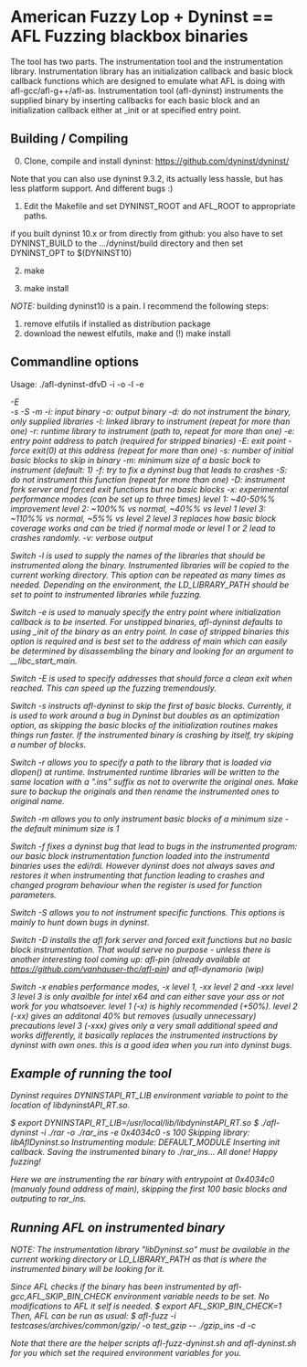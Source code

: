 # American Fuzzy Lop + Dyninst == AFL Fuzzing blackbox binaries

The tool has two parts. The instrumentation tool and the instrumentation 
library. Instrumentation library has an initialization callback and basic 
block callback functions which are designed to emulate what AFL is doing
with afl-gcc/afl-g++/afl-as. 
Instrumentation tool (afl-dyninst) instruments the supplied binary by
inserting callbacks for each basic block and an initialization 
callback either at _init or at specified entry point.


## Building / Compiling

0. Clone, compile and install dyninst: https://github.com/dyninst/dyninst/

Note that you can also use dyninst 9.3.2, its actually less hassle, but has less platform support. And different bugs :)

1. Edit the Makefile and set DYNINST_ROOT and AFL_ROOT to appropriate paths. 

if you built dyninst 10.x or from directly from github: you also have to set DYNINST_BUILD to the .../dyninst/build directory and then set DYNINST_OPT to $(DYNINST10)

2. make

3. make install


*NOTE:* building dyninst10 is a pain. I recommend the following steps:
1. remove elfutils if installed as distribution package
2. download the newest elfutils, make and (!) make install



## Commandline options

Usage: ./afl-dyninst-dfvD -i <binary> -o <binary> -l <library> -e <address> -E <address> -s <number> -S <funcname> -m <size>
   -i: input binary 
   -o: output binary
   -d: do not instrument the binary, only supplied libraries
   -l: linked library to instrument (repeat for more than one)
   -r: runtime library to instrument (path to, repeat for more than one)
   -e: entry point address to patch (required for stripped binaries)
   -E: exit point - force exit(0) at this address (repeat for more than one)
   -s: number of initial basic blocks to skip in binary
   -m: minimum size of a basic bock to instrument (default: 1)
   -f: try to fix a dyninst bug that leads to crashes
   -S: do not instrument this function (repeat for more than one)
   -D: instrument fork server and forced exit functions but no basic blocks
   -x: experimental performance modes (can be set up to three times)
         level 1: ~40-50%% improvement
         level 2: ~100%% vs normal, ~40%% vs level 1
         level 3: ~110%% vs normal, ~5%% vs level 2
       level 3 replaces how basic block coverage works and can be tried if
       normal mode or level 1 or 2 lead to crashes randomly.
   -v: verbose output

Switch -l is used to supply the names of the libraries that should 
be instrumented along the binary. Instrumented libraries will be copied
to the current working directory. This option can be repeated as many times
as needed. Depending on the environment, the LD_LIBRARY_PATH should be set 
to point to instrumented libraries while fuzzing. 

Switch -e is used to manualy specify the entry point where initialization
callback is to be inserted. For unstipped binaries, afl-dyninst defaults 
to using _init of the binary as an entry point. In case of stripped binaries
this option is required and is best set to the address of main which 
can easily be determined by disassembling the binary and looking for an 
argument to __libc_start_main. 

Switch -E is used to specify addresses that should force a clean exit
when reached. This can speed up the fuzzing tremendously.

Switch -s instructs afl-dyninst to skip the first <number> of basic
blocks. Currently, it is used to work around a bug in Dyninst
but doubles as an optimization option, as skipping the basic blocks 
of the initialization routines makes things run faster. If the instrumented
binary is crashing by itself, try skiping a number of blocks.

Switch -r allows you to specify a path to the library that is loaded
via dlopen() at runtime. Instrumented runtime libraries will be 
written to the same location with a ".ins" suffix as not to overwrite
the original ones. Make sure to backup the originals and then rename the
instrumented ones to original name. 

Switch -m allows you to only instrument basic blocks of a minimum size - the
default minimum size is 1

Switch -f fixes a dyninst bug that lead to bugs in the instrumented program:
our basic block instrumentation function loaded into the instrumentd binaries
uses the edi/rdi. However dyninst does not always saves and restores it when
instrumenting that function leading to crashes and changed program behaviour
when the register is used for function parameters.

Switch -S allows you to not instrument specific functions.
This options is mainly to hunt down bugs in dyninst.

Switch -D installs the afl fork server and forced exit functions but no
basic block instrumentation. That would serve no purpose - unless there is
another interesting tool coming up: afl-pin (already available at
https://github.com/vanhauser-thc/afl-pin) and afl-dynamorio (wip)

Switch -x enables performance modes, -x level 1, -xx level 2 and  -xxx level 3
level 3 is only availble for intel x64 and can either save your ass or not
work for you whatsoever.
level 1 (-x) is highly recommended (+50%).
level 2 (-xx) gives an additonal 40% but removes (usually unnecessary) precautions
level 3 (-xxx) gives only a very small additional speed and works differently,
 it basically replaces the instrumented instructions by dyninst with own ones.
 this is a good idea when you run into dyninst bugs.


## Example of running the tool

Dyninst requires DYNINSTAPI_RT_LIB environment variable to point to the location
of libdyninstAPI_RT.so.

$ export DYNINSTAPI_RT_LIB=/usr/local/lib/libdyninstAPI_RT.so
$ ./afl-dyninst -i ./rar -o ./rar_ins -e 0x4034c0 -s 100
Skipping library: libAflDyninst.so
Instrumenting module: DEFAULT_MODULE
Inserting init callback.
Saving the instrumented binary to ./rar_ins...
All done! Happy fuzzing!

Here we are instrumenting the rar binary with entrypoint at 0x4034c0
(manualy found address of main), skipping the first 100 basic blocks 
and outputing to rar_ins. 


## Running AFL on instrumented binary

NOTE: The instrumentation library "libDyninst.so" must be available in the current working
directory or LD_LIBRARY_PATH as that is where the instrumented binary will be looking for it.

Since AFL checks if the binary has been instrumented by afl-gcc,AFL_SKIP_BIN_CHECK environment 
variable needs to be set. No modifications to AFL it self is needed. 
$ export AFL_SKIP_BIN_CHECK=1
Then, AFL can be run as usual:
$ afl-fuzz -i testcases/archives/common/gzip/ -o test_gzip -- ./gzip_ins -d -c 

Note that there are the helper scripts afl-fuzz-dyninst.sh and afl-dyninst.sh for you which set the
required environment variables for you.
